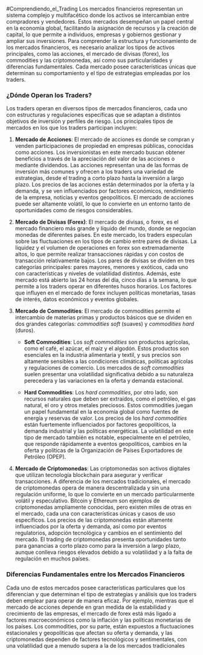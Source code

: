 #Comprendiendo_el_Trading 
Los mercados financieros representan un sistema complejo y multifacético donde los activos se intercambian entre compradores y vendedores. Estos mercados desempeñan un papel central en la economía global, facilitando la asignación de recursos y la creación de capital, lo que permite a individuos, empresas y gobiernos gestionar y ampliar sus inversiones. Para comprender la estructura y funcionamiento de los mercados financieros, es necesario analizar los tipos de activos principales, como las acciones, el mercado de divisas (forex), los commodities y las criptomonedas, así como sus particularidades y diferencias fundamentales. Cada mercado posee características únicas que determinan su comportamiento y el tipo de estrategias empleadas por los traders.

### ¿Dónde Operan los Traders?

Los traders operan en diversos tipos de mercados financieros, cada uno con estructuras y regulaciones específicas que se adaptan a distintos objetivos de inversión y perfiles de riesgo. Los principales tipos de mercados en los que los traders participan incluyen:

1. **Mercado de Acciones**: El mercado de acciones es donde se compran y venden participaciones de propiedad en empresas públicas, conocidas como acciones. Los inversionistas en este mercado buscan obtener beneficios a través de la apreciación del valor de las acciones o mediante dividendos. Las acciones representan una de las formas de inversión más comunes y ofrecen a los traders una variedad de estrategias, desde el trading a corto plazo hasta la inversión a largo plazo. Los precios de las acciones están determinados por la oferta y la demanda, y se ven influenciados por factores económicos, rendimiento de la empresa, noticias y eventos geopolíticos. El mercado de acciones puede ser altamente volátil, lo que lo convierte en un entorno tanto de oportunidades como de riesgos considerables.

2. **Mercado de Divisas (Forex)**: El mercado de divisas, o forex, es el mercado financiero más grande y líquido del mundo, donde se negocian monedas de diferentes países. En este mercado, los traders especulan sobre las fluctuaciones en los tipos de cambio entre pares de divisas. La liquidez y el volumen de operaciones en forex son extremadamente altos, lo que permite realizar transacciones rápidas y con costos de transacción relativamente bajos. Los pares de divisas se dividen en tres categorías principales: pares mayores, menores y exóticos, cada uno con características y niveles de volatilidad distintos. Además, este mercado está abierto las 24 horas del día, cinco días a la semana, lo que permite a los traders operar en diferentes husos horarios. Los factores que influyen en el mercado de forex incluyen políticas monetarias, tasas de interés, datos económicos y eventos globales.

3. **Mercado de Commodities**: El mercado de commodities permite el intercambio de materias primas y productos básicos que se dividen en dos grandes categorías: *commodities soft* (suaves) y *commodities hard* (duros). 

   - **Soft Commodities**: Los *soft commodities* son productos agrícolas, como el café, el azúcar, el maíz y el algodón. Estos productos son esenciales en la industria alimentaria y textil, y sus precios son altamente sensibles a las condiciones climáticas, políticas agrícolas y regulaciones de comercio. Los mercados de *soft commodities* suelen presentar una volatilidad significativa debido a su naturaleza perecedera y las variaciones en la oferta y demanda estacional.
   
   - **Hard Commodities**: Los *hard commodities*, por otro lado, son recursos naturales que deben ser extraídos, como el petróleo, el gas natural, el oro y otros metales preciosos. Estos commodities juegan un papel fundamental en la economía global como fuentes de energía y reservas de valor. Los precios de los *hard commodities* están fuertemente influenciados por factores geopolíticos, la demanda industrial y las políticas energéticas. La volatilidad en este tipo de mercado también es notable, especialmente en el petróleo, que responde rápidamente a eventos geopolíticos, cambios en la oferta y políticas de la Organización de Países Exportadores de Petróleo (OPEP).

4. **Mercado de Criptomonedas**: Las criptomonedas son activos digitales que utilizan tecnología blockchain para asegurar y verificar transacciones. A diferencia de los mercados tradicionales, el mercado de criptomonedas opera de manera descentralizada y sin una regulación uniforme, lo que lo convierte en un mercado particularmente volátil y especulativo. Bitcoin y Ethereum son ejemplos de criptomonedas ampliamente conocidas, pero existen miles de otras en el mercado, cada una con características únicas y casos de uso específicos. Los precios de las criptomonedas están altamente influenciados por la oferta y demanda, así como por eventos regulatorios, adopción tecnológica y cambios en el sentimiento del mercado. El trading de criptomonedas presenta oportunidades tanto para ganancias a corto plazo como para la inversión a largo plazo, aunque conlleva riesgos elevados debido a su volatilidad y a la falta de regulación en muchos países.

### Diferencias Fundamentales entre los Mercados Financieros

Cada uno de estos mercados posee características particulares que los diferencian y que determinan el tipo de estrategias y análisis que los traders deben emplear para operar de manera eficaz. Por ejemplo, mientras que el mercado de acciones depende en gran medida de la estabilidad y crecimiento de las empresas, el mercado de forex está más ligado a factores macroeconómicos como la inflación y las políticas monetarias de los países. Los commodities, por su parte, están expuestos a fluctuaciones estacionales y geopolíticas que afectan su oferta y demanda, y las criptomonedas dependen de factores tecnológicos y sentimentales, con una volatilidad que a menudo supera a la de los mercados tradicionales